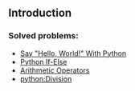 ## Introduction

### Solved problems:

* [Say "Hello, World!" With Python](say-Hello-World-with-python)
* [Python If-Else](python-if-else)
* [Arithmetic Operators](arithmetic-operators)
* [python:Division](python-division)
